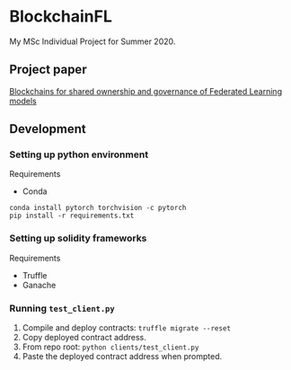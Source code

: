 # BlockchainFL

My MSc Individual Project for Summer 2020.

## Project paper
[Blockchains for shared ownership and governance of Federated Learning models](https://www.overleaf.com/read/bjznxpcbxvfs)

## Development

### Setting up python environment
Requirements
- Conda
```
conda install pytorch torchvision -c pytorch
pip install -r requirements.txt
```

### Setting up solidity frameworks
Requirements
- Truffle
- Ganache

### Running `test_client.py`
1. Compile and deploy contracts: `truffle migrate --reset`
2. Copy deployed contract address.
3. From repo root: `python clients/test_client.py`
4. Paste the deployed contract address when prompted.
